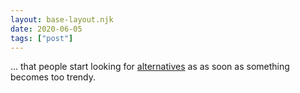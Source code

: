 ```yaml
---
layout: base-layout.njk
date: 2020-06-05
tags: ["post"]
---
```

... that people start looking for
[alternatives](https://dev.to/areknawo/top-7-vs-code-alternatives-3c0n)
as as soon as something becomes too trendy.